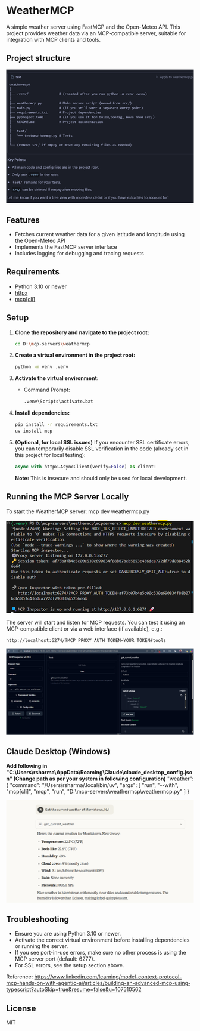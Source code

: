 # WeatherMCP

A simple weather server using FastMCP and the Open-Meteo API. This project provides weather data via an MCP-compatible server, suitable for integration with MCP clients and tools.

## Project structure

![Alt text](projectstructure.png)
## Features
- Fetches current weather data for a given latitude and longitude using the Open-Meteo API
- Implements the FastMCP server interface
- Includes logging for debugging and tracing requests

## Requirements
- Python 3.10 or newer
- [httpx](https://www.python-httpx.org/)
- [mcp[cli]](https://pypi.org/project/mcp/)

## Setup

1. **Clone the repository and navigate to the project root:**
   ```sh
   cd D:\mcp-servers\weathermcp
   ```

2. **Create a virtual environment in the project root:**
   ```sh
   python -m venv .venv
   
   ```

3. **Activate the virtual environment:**
   - Command Prompt:
     ```sh
     .venv\Scripts\activate.bat
     ```
   
4. **Install dependencies:**
   ```sh
   pip install -r requirements.txt
   uv install mcp  
   ```

5. **(Optional, for local SSL issues)**
   If you encounter SSL certificate errors, you can temporarily disable SSL verification in the code (already set in this project for local testing):
   ```python
   async with httpx.AsyncClient(verify=False) as client:
   ```
   **Note:** This is insecure and should only be used for local development.

## Running the MCP Server Locally

To start the WeatherMCP server:
mcp dev weathermcp.py

![Alt text](command.png)

The server will start and listen for MCP requests. You can test it using an MCP-compatible client or via a web interface (if available), e.g.:
```
http://localhost:6274/?MCP_PROXY_AUTH_TOKEN=YOUR_TOKEN#tools
```

![Alt text](localrun.png)

## Claude Desktop (Windows)
**Add following in "C:\Users\rsharma\AppData\Roaming\Claude\claude_desktop_config.json"  (Change path as per your system in following configuration)**
 "weather": {
      "command": "/Users/rsharma/.local/bin/uv",
      "args": [
        "run",
        "--with",
        "mcp[cli]",
        "mcp",
        "run",
        "D:\\mcp-servers\\weathermcp\\weathermcp.py"
      ]
    }

![Alt text](Claude.png)

## Troubleshooting
- Ensure you are using Python 3.10 or newer.
- Activate the correct virtual environment before installing dependencies or running the server.
- If you see port-in-use errors, make sure no other process is using the MCP server port (default: 6277).
- For SSL errors, see the setup section above.

Reference:
https://www.linkedin.com/learning/model-context-protocol-mcp-hands-on-with-agentic-ai/articles/building-an-advanced-mcp-using-typescript?autoSkip=true&resume=false&u=107510562

## License
MIT
